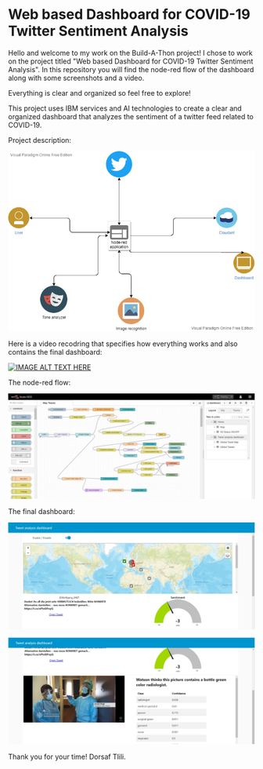 # Web based Dashboard for COVID-19 Twitter Sentiment Analysis

Hello and welcome to my work on the Build-A-Thon project! 
I chose to work on the project titled "Web based Dashboard for COVID-19 Twitter Sentiment Analysis".
In this repository you will find the node-red flow of the dashboard along with some screenshots and a video.

Everything is clear and organized so feel free to explore!

This project uses IBM services and AI technologies to create a clear and organized dashboard that analyzes the sentiment of a twitter feed related to COVID-19.

Project description:

![Test Image ](/desc.png)

Here is a video recodring that specifies how everything works and also contains the final dashboard:</br>

[![IMAGE ALT TEXT HERE](https://img.youtube.com/vi/S9s0b87mE_8/0.jpg)](https://www.youtube.com/watch?v=S9s0b87mE_8)


The node-red flow:

![Test Image 1](/1.JPG)

The final dashboard:

![Test Image 2](/2.JPG)

![Test Image 3](/3.JPG)


Thank you for your time!
Dorsaf Tlili.
